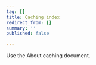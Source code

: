 ```yaml
---
tag: []
title: Caching index
redirect_from: []
summary: ''
published: false

---
```

Use the About caching document. 